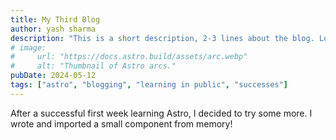 ```yaml
---
title: My Third Blog 
author: yash sharma
description: "This is a short description, 2-3 lines about the blog. Lorem ipsum dolor, sit amet consectetur adipisicing elit. Quibusdam doloribus deserunt voluptate facere repudiandae sapiente minus impedit labore corrupti assumenda molestias cumque fuga inventore et, delectus debitis veritatis, temporibus sit." 
# image:
#     url: "https://docs.astro.build/assets/arc.webp"
#     alt: "Thumbnail of Astro arcs."
pubDate: 2024-05-12
tags: ["astro", "blogging", "learning in public", "successes"]
---
```

After a successful first week learning Astro, I decided to try some more. I wrote and imported a small component from memory!
